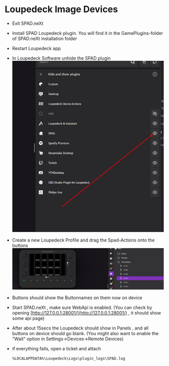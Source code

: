 # Loupedeck Image Devices



* Exit SPAD.neXt
* Install SPAD Loupedeck plugin. You will find it in the GamePlugins-folder of SPAD.neXt installation folder
* Restart Loupedeck app
* In Loupedeck Software unhide the SPAD plugin \
  ![](../.gitbook/assets/grafik.png)
* Create a new Loupedeck Profile and drag the Spad-Actions onto the buttons \
  ![](<../.gitbook/assets/grafik (1).png>)
* Buttons should show the Buttonnames on them now on device
* Start SPAD.neXt , make sure WebApi is enabled. (You can check by opening [http://127.0.0.1:28001/](http://127.0.0.1:28001/) , it should show some api page)
* After about 15secs the Loupedeck should show in Panels , and all buttons on device should go blank. (You might also want to enable the "Wait" option in Settings->Devices->Remote Devices)
*   if everything fails, open a ticket and attach

    ```
    %LOCALAPPDATA%\Loupedeck\Logs\plugin_logs\SPAD.log
    ```
